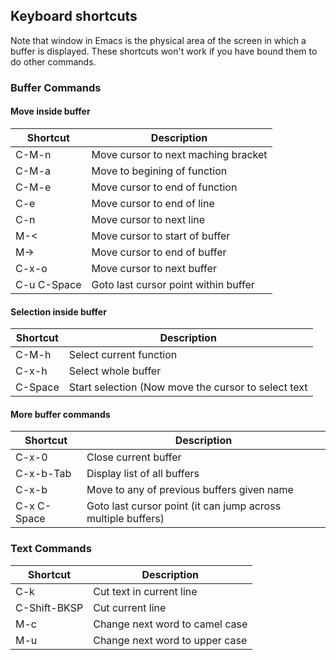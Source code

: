 ## Keyboard shortcuts

Note that window in Emacs is the physical area of the screen in which a buffer is displayed. These shortcuts won't work if you have bound them to do other commands.


### Buffer Commands

#### Move inside buffer

| Shortcut    | Description                          |
|-------------|--------------------------------------|
| C-M-n       | Move cursor to next maching bracket  |
| C-M-a       | Move to begining of function         |
| C-M-e       | Move cursor to end of function       |
| C-e         | Move cursor to end of line           |
| C-n         | Move cursor to next line             |
| M-<         | Move cursor to start of buffer       |
| M->         | Move cursor to end of buffer         |
| C-x-o       | Move cursor to next buffer           |
| C-u C-Space | Goto last cursor point within buffer |


#### Selection inside buffer

| Shortcut | Description                                         |
|----------|-----------------------------------------------------|
| C-M-h    | Select current function                             |
| C-x-h    | Select whole buffer                                 |
| C-Space  | Start selection (Now move the cursor to select text |


#### More buffer commands

| Shortcut    | Description                                                  |
|-------------|--------------------------------------------------------------|
| C-x-0       | Close current buffer                                         |
| C-x-b-Tab   | Display list of all buffers                                  |
| C-x-b       | Move to any of previous buffers given name                   |
| C-x C-Space | Goto last cursor point (it can jump across multiple buffers) |

### Text Commands

| Shortcut     | Description                    |
|--------------|--------------------------------|
| C-k          | Cut text in current line       |
| C-Shift-BKSP | Cut current line               |
| M-c          | Change next word to camel case |
| M-u          | Change next word to upper case |

